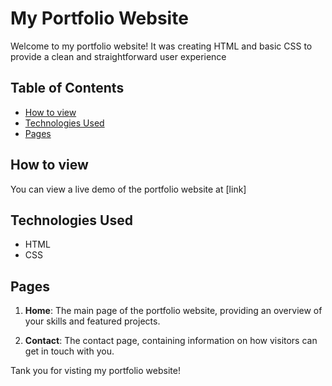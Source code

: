 # My Portfolio Website

Welcome to my portfolio website! It was creating HTML and basic CSS to provide a clean and straightforward user experience
## Table of Contents

- [How to view](#how-to-view)
- [Technologies Used](#technologies-used)
- [Pages](#pages)


## How to view

You can view a live demo of the portfolio website at [link]

## Technologies Used

- HTML
- CSS

## Pages

1. **Home**: The main page of the portfolio website, providing an overview of your skills and featured projects.

2. **Contact**: The contact page, containing information on how visitors can get in touch with you.

Tank you for visting my portfolio website!
